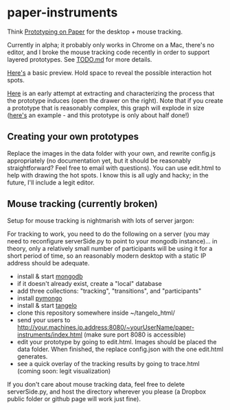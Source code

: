 paper-instruments
=================

Think [Prototyping on Paper](https://popapp.in/) for the desktop + mouse tracking.

Currently in alpha; it probably only works in Chrome on a Mac, there's no editor,
and I broke the mouse tracking code recently in order to
support layered prototypes. See [TODO.md](https://github.com/yasashiku/paper-instruments/blob/master/TODO.md)
for more details.

[Here's](http://yasashiku.github.io/paper-instruments/preview.html) a basic preview. Hold
space to reveal the possible interaction hot spots.

[Here](http://yasashiku.github.io/paper-instruments/state.html) is an early attempt at
extracting and characterizing the process that the prototype induces (open the drawer on the right).
Note that if you create a prototype that is reasonably complex, this graph will explode in size
([here's](http://abigelow.sci.utah.edu/state.html) an example - and this prototype is only about half done!)

Creating your own prototypes
----------------------------
Replace the images in the data folder with your own, and rewrite config.js appropriately (no documentation yet,
but it should be reasonably straightforward? Feel free to email with questions). You can use edit.html to help
with drawing the hot spots. I know this is all ugly and hacky; in the future, I'll include a legit editor.

Mouse tracking (currently broken)
---------------------------------
Setup for mouse tracking is nightmarish with lots of server jargon:

For tracking to work, you need to do the following on a server (you may need to reconfigure serverSide.py to point to your mongodb instance)... in theory, only a relatively small number of participants will be using it for a short period of time, so an reasonably modern desktop with a static IP address should be adequate.
- install & start [mongodb](http://www.mongodb.org/)
- if it doesn't already exist, create a "local" database
- add three collections: "tracking", "transitions", and "participants"
- install [pymongo](http://api.mongodb.org/python/current/)
- install & start [tangelo](http://tangelo.kitware.com/)
- clone this repository somewhere inside ~/tangelo_html/
- send your users to http://your.machines.ip.address:8080/~yourUserName/paper-instruments/index.html (make sure port 8080 is accessible)
- edit your prototype by going to edit.html. Images should be placed the data folder. When finished, the replace config.json with the one edit.html generates.
- see a quick overlay of the tracking results by going to trace.html (coming soon: legit visualization)

If you don't care about mouse tracking data, feel free to delete serverSide.py, and host the directory wherever you please (a Dropbox public folder or github page will work just fine).